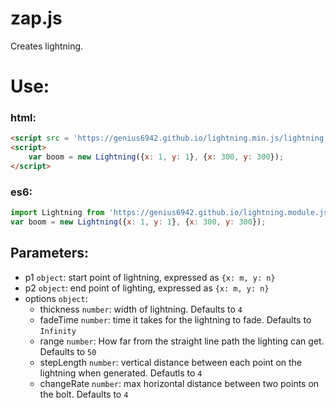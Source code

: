# zap.js
Creates lightning.

# Use:

### html:
```html
<script src = 'https://genius6942.github.io/lightning.min.js/lightning.js'></script>
<script>
 	var boom = new Lightning({x: 1, y: 1}, {x: 300, y: 300});
</script>
```

### es6:
```javascript
import Lightning from 'https://genius6942.github.io/lightning.module.js/lightning.js';
var boom = new Lightning({x: 1, y: 1}, {x: 300, y: 300});
```

## Parameters:
- p1 `object`: start point of lightning, expressed as `{x: m, y: n}`
- p2  `object`: end point of lighting, expressed as `{x: m, y: n}`
- options `object`:
	- thickness `number`: width of lightning. Defaults to `4`
	- fadeTime `number`: time it takes for the lightning to fade. Defaults to `Infinity`
	- range `number`: How far from the straight line path the lighting can get. Defaults to `50`
	- stepLength `number`: vertical distance between each point on the lightning when generated. Defautls to `4`
	- changeRate `number`: max horizontal distance between two points on the bolt. Defaults to `4`
